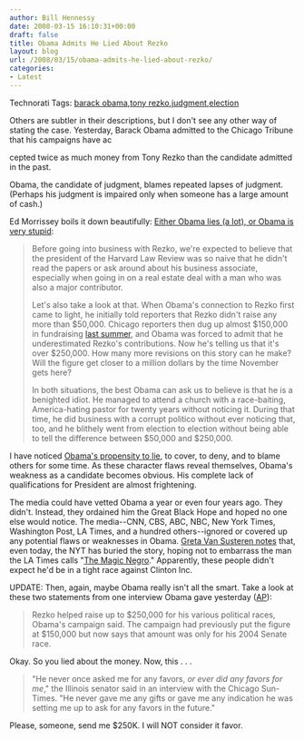 ```yaml
---
author: Bill Hennessy
date: 2008-03-15 16:10:31+00:00
draft: false
title: Obama Admits He Lied About Rezko
layout: blog
url: /2008/03/15/obama-admits-he-lied-about-rezko/
categories:
- Latest
---
```


  

Technorati Tags: [barack obama](https://technorati.com/tags/barack%20obama),[tony rezko](https://technorati.com/tags/tony%20rezko),[judgment](https://technorati.com/tags/judgment),[election](https://technorati.com/tags/election)

 

 

Others are subtler in their descriptions, but I don't see any other way of stating the case. Yesterday, Barack Obama admitted to the Chicago Tribune that his campaigns have ac

 

cepted twice as much money from Tony Rezko than the candidate admitted in the past. 

 

Obama, the candidate of judgment, blames repeated lapses of judgment. (Perhaps his judgment is impaired only when someone has a large amount of cash.)

 

Ed Morrissey boils it down beautifully: [Either Obama lies (a lot), or Obama is very stupid](https://hotair.com/archives/2008/03/14/obama-woes-continue-at-rezko-trial/):

 

>   
> 
> Before going into business with Rezko, we're expected to believe that the president of the Harvard Law Review was so naive that he didn't read the papers or ask around about his business associate, especially when going in on a real estate deal with a man who was also a major contributor.
> 
>    
> 
> Let's also take a look at that. When Obama's connection to Rezko first came to light, he initially told reporters that Rezko didn't raise any more than $50,000. Chicago reporters then dug up almost $150,000 in fundraising [last summer](https://hotair.com/archives/2008/03/09/rezko-cash-three-times-more-what-obama-admits-sun-times/), and Obama was forced to admit that he underestimated Rezko's contributions. Now he's telling us that it's over $250,000. How many more revisions on this story can he make? Will the figure get closer to a million dollars by the time November gets here?
> 
>    
> 
> In both situations, the best Obama can ask us to believe is that he is a benighted idiot. He managed to attend a church with a race-baiting, America-hating pastor for twenty years without noticing it. During that time, he did business with a corrupt politico without ever noticing that, too, and he blithely went from election to election without being able to tell the difference between $50,000 and $250,000.
> 
> 

 

I have noticed [Obama's propensity to lie](https://hennessysview.com/2008/03/01/so-obama-lies/), to cover, to deny, and to blame others for some time. As these character flaws reveal themselves, Obama's weakness as a candidate becomes obvious. His complete lack of qualifications for President are almost frightening.

 

The media could have vetted Obama a year or even four years ago. They didn't. Instead, they ordained him the Great Black Hope and hoped no one else would notice. The media--CNN, CBS, ABC, NBC, New York Times, Washington Post, LA Times, and a hundred others--ignored or covered up any potential flaws or weaknesses in Obama. [Greta Van Susteren notes](https://gretawire.foxnews.com/2008/03/15/new-senator-obama-poll-vote-now/) that, even today, the NYT has buried the story, hoping not to embarrass the man the LA Times calls "[The Magic Negro](https://www.latimes.com/news/opinion/la-oe-ehrenstein19mar19,0,5335087.story?coll=la-opinion-center)." Apparently, these people didn't expect he'd be in a tight race against Clinton Inc.

 

 

UPDATE: Then, again, maybe Obama really isn't all the smart. Take a look at these two statements from one interview Obama gave yesterday ([AP](https://apnews.myway.com/article/20080315/D8VDI3H00.html)):

 

>   
> 
> Rezko helped raise up to $250,000 for his various political races, Obama's campaign said. The campaign had previously put the figure at $150,000 but now says that amount was only for his 2004 Senate race.
> 
> 

 

Okay. So you lied about the money. Now, this . . . 

 

>   
> 
> "He never once asked me for any favors, _or ever did any favors for me_," the Illinois senator said in an interview with the Chicago Sun-Times. "He never gave me any gifts or gave me any indication he was setting me up to ask for any favors in the future."
> 
> 

 

Please, someone, send me $250K. I will NOT consider it favor.
